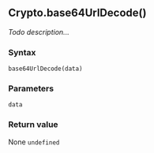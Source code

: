 ## Crypto.base64UrlDecode()
_Todo description..._

### Syntax
```
base64UrlDecode(data)
```

### Parameters
<dl>
    <dt><code>data</code></dt>
</dl>

### Return value

<dl>
    <dt>None <code>undefined</code></dt>
</dl>


